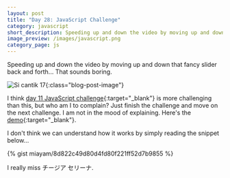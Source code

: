 ```yaml
---
layout: post
title: "Day 28: JavaScript Challenge"
category: javascript
short_description: Speeding up and down the video by moving up and down that fancy slider back and forth... That sounds boring.
image_preview: /images/javascript.png
category_page: js
---
```


Speeding up and down the video by moving up and down that fancy slider back and forth... That sounds boring.

![Si cantik 17](https://i.imgur.com/cbzfazk.jpg?1){:class="blog-post-image"}

I think [day 11 JavaScript challenge](/javascript/2017/07/01/day11-javascript-challenge){:target="_blank"} is more challenging
than this, but who am I to complain? Just finish the challenge and move on the next challenge. I am not in the mood of
explaining. Here's the [demo](/demo_day28){:target="_blank"}.

I don't think we can understand how it works by simply reading the snippet below...

{% gist miayam/8d822c49d80d4fd80f221ff52d7b9855 %}

I really miss チージア セリーナ.
